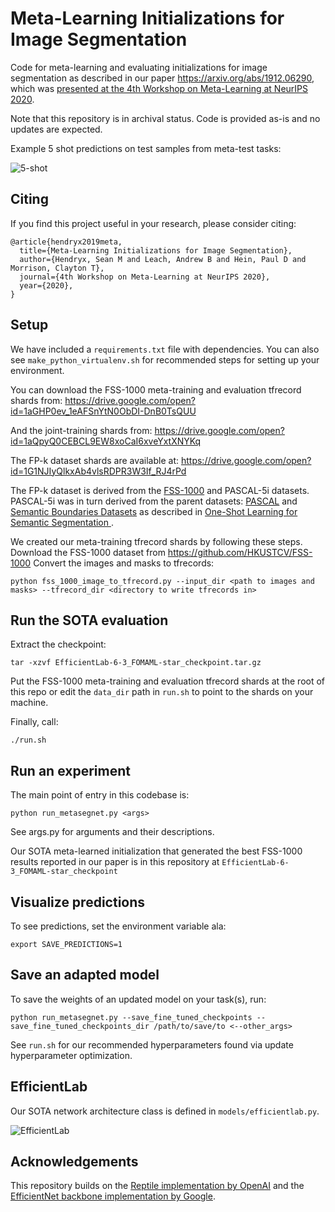 # Meta-Learning Initializations for Image Segmentation

Code for meta-learning and evaluating initializations for image segmentation as described in our paper <https://arxiv.org/abs/1912.06290>, which was [presented at the 4th Workshop on Meta-Learning at NeurIPS 2020](https://meta-learn.github.io/2020/papers/44_paper.pdf). 

Note that this repository is in archival status. Code is provided as-is and no updates are expected.

Example 5 shot predictions on test samples from meta-test tasks:

![5-shot](figures/example_5-shot_predictions.png)


## Citing
If you find this project useful in your research, please consider citing:

```
@article{hendryx2019meta,
  title={Meta-Learning Initializations for Image Segmentation},
  author={Hendryx, Sean M and Leach, Andrew B and Hein, Paul D and Morrison, Clayton T},
  journal={4th Workshop on Meta-Learning at NeurIPS 2020},
  year={2020},
}
```

## Setup


We have included a `requirements.txt` file with dependencies. You can also see `make_python_virtualenv.sh` for recommended steps for setting up your environment.

You can download the FSS-1000 meta-training and evaluation tfrecord shards from:
https://drive.google.com/open?id=1aGHP0ev_1eAFSnYtN0ObDI-DnB0TsQUU


And the joint-training shards from:
https://drive.google.com/open?id=1aQpyQ0CEBCL9EW8xoCaI6xveYxtXNYKq

The FP-k dataset shards are available at:
https://drive.google.com/open?id=1G1NJIyQlkxAb4vlsRDPR3W3If_RJ4rPd

The FP-k dataset is derived from the [FSS-1000](https://github.com/HKUSTCV/FSS-1000) and PASCAL-5i datasets. PASCAL-5i was in turn derived from the parent datasets: [PASCAL](http://host.robots.ox.ac.uk/pascal/VOC/) and [Semantic Boundaries Datasets](http://home.bharathh.info/pubs/codes/SBD/download.html) as described in [One-Shot Learning for Semantic Segmentation
](https://arxiv.org/abs/1709.03410).

We created our meta-training tfrecord shards by following these steps.
Download the FSS-1000 dataset from https://github.com/HKUSTCV/FSS-1000
Convert the images and masks to tfrecords:
```
python fss_1000_image_to_tfrecord.py --input_dir <path to images and masks> --tfrecord_dir <directory to write tfrecords in>
```

## Run the SOTA evaluation

Extract the checkpoint:
```
tar -xzvf EfficientLab-6-3_FOMAML-star_checkpoint.tar.gz
```

Put the FSS-1000 meta-training and evaluation tfrecord shards at the root of this repo or edit the `data_dir` path in `run.sh` to point to the shards on your machine.

Finally, call:
```
./run.sh
```

## Run an experiment

The main point of entry in this codebase is:
```
python run_metasegnet.py <args>
```

See args.py for arguments and their descriptions.

Our SOTA meta-learned initialization that generated the best FSS-1000 results reported in our paper is in this repository at `EfficientLab-6-3_FOMAML-star_checkpoint`

## Visualize predictions
To see predictions, set the environment variable ala:

```
export SAVE_PREDICTIONS=1
```

## Save an adapted model
To save the weights of an updated model on your task(s), run:
```
python run_metasegnet.py --save_fine_tuned_checkpoints --save_fine_tuned_checkpoints_dir /path/to/save/to <--other_args>
```
See `run.sh` for our recommended hyperparameters found via update hyperparameter optimization.

## EfficientLab
Our SOTA network architecture class is defined in `models/efficientlab.py`.

![EfficientLab](figures/EfficientLab.png)


## Acknowledgements
This repository builds on the [Reptile implementation by OpenAI](https://github.com/openai/supervised-reptile) and the [EfficientNet backbone implementation by Google](https://github.com/tensorflow/tpu/tree/master/models/official/efficientnet).

